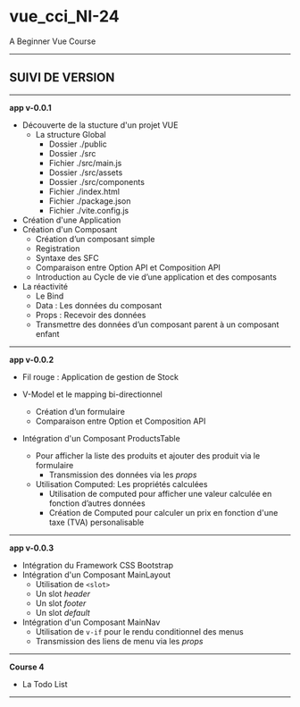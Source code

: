 # vue_cci_NI-24
A Beginner Vue Course

---

## SUIVI DE VERSION
---
**app v-0.0.1**
- Découverte de la stucture d'un projet VUE
    - La structure Global
        - Dossier ./public
        - Dossier ./src
        - Fichier ./src/main.js
        - Dossier ./src/assets
        - Dossier ./src/components
        - Fichier ./index.html
        - Fichier ./package.json
        - Fichier ./vite.config.js 
- Création d'une Application
- Création d'un Composant
    - Création d’un composant simple
    - Registration
    - Syntaxe des SFC
    - Comparaison entre Option API et Composition API
    - Introduction au Cycle de vie d’une application et des composants
- La réactivité
    - Le Bind
    - Data : Les données du composant
    - Props : Recevoir des données
    - Transmettre des données d’un composant parent à un composant enfant

---

**app v-0.0.2**
- Fil rouge : Application de gestion de Stock
- V-Model et le mapping bi-directionnel
    - Création d’un formulaire
    - Comparaison entre Option et Composition API

- Intégration d'un Composant ProductsTable 
    - Pour afficher la liste des produits et ajouter des produit via le formulaire
        - Transmission des données via les _props_
    - Utilisation Computed: Les propriétés calculées
        -  Utilisation de computed pour afficher une valeur calculée en fonction d’autres données
        - Création de Computed pour calculer un prix en fonction d'une taxe (TVA) personalisable

---

**app v-0.0.3**
- Intégration du Framework CSS Bootstrap
- Intégration d'un Composant MainLayout
    - Utilisation de `<slot>`
    - Un slot _header_
    - Un slot _footer_
    - Un slot _default_
- Intégration d'un Composant MainNav
    - Utilisation de `v-if` pour le rendu conditionnel des menus
    - Transmission des liens de menu via les _props_
    
---

**Course 4**
- La Todo List

---

